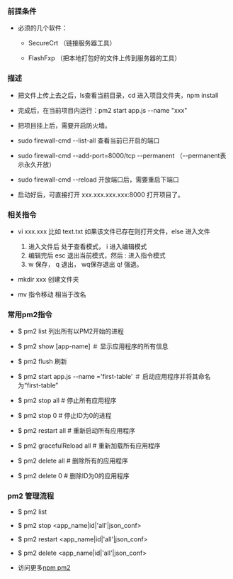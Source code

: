 ### 前提条件
+ 必须的几个软件：

    - SecureCrt （链接服务器工具）

    - FlashFxp （把本地打包好的文件上传到服务器的工具）



### 描述

+ 把文件上传上去之后，ls查看当前目录，cd 进入项目文件夹，npm install

+ 完成后，在当前项目内运行：pm2 start app.js --name "xxx"

+ 把项目挂上后，需要开启防火墙。

+ sudo firewall-cmd --list-all  查看当前已开启的端口

+ sudo firewall-cmd --add-port=8000/tcp --permanent    （--permanent表示永久开放）

+ sudo firewall-cmd --reload 开放端口后，需要重启下端口

+ 启动好后，可直接打开 xxx.xxx.xxx.xxx:8000 打开项目了。

### 相关指令

+ vi xxx.xxx  比如 text.txt  如果该文件已存在则打开文件，else 进入文件
    1. 进入文件后 处于查看模式， i 进入编辑模式
    2. 编辑完后 esc 退出当前模式，然后 :  进入指令模式
    3. w 保存， q 退出， wq保存退出 q! 强退。

+ mkdir xxx  创建文件夹    

+ mv 指令移动  相当于改名  

### 常用pm2指令

+ $ pm2 list  列出所有以PM2开始的进程 

+ $ pm2 show [app-name]            ＃  显示应用程序的所有信息 

+ $ pm2 flush   刷新

+ $ pm2 start app.js --name ='first-table' ＃  启动应用程序并将其命名为“first-table”

+ $ pm2 stop all                  # 停止所有应用程序 

+ $ pm2 stop 0                    # 停止ID为0的进程 

+ $ pm2 restart all               # 重新启动所有应用程序  

+ $ pm2 gracefulReload all        # 重新加载所有应用程序 

+ $ pm2 delete all                # 删除所有的应用程序

+ $ pm2 delete 0                  # 删除ID为0的应用程序 

### pm2 管理流程

+ $ pm2 list

+ $ pm2 stop     <app_name|id|'all'|json_conf>

+ $ pm2 restart  <app_name|id|'all'|json_conf>

+ $ pm2 delete   <app_name|id|'all'|json_conf>

+ 访问更多[npm pm2](https://www.npmjs.com/package/pm2)